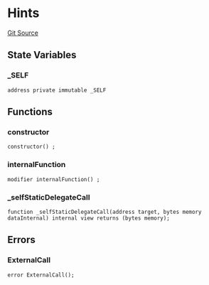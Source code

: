 # Hints
[Git Source](https://github.com/symbioticfi/core/blob/5ab692fe7f696ff6aee61a77fae37dc444e1c86e/src/contracts/hints/Hints.sol)


## State Variables
### _SELF

```solidity
address private immutable _SELF
```


## Functions
### constructor


```solidity
constructor() ;
```

### internalFunction


```solidity
modifier internalFunction() ;
```

### _selfStaticDelegateCall


```solidity
function _selfStaticDelegateCall(address target, bytes memory dataInternal) internal view returns (bytes memory);
```

## Errors
### ExternalCall

```solidity
error ExternalCall();
```

